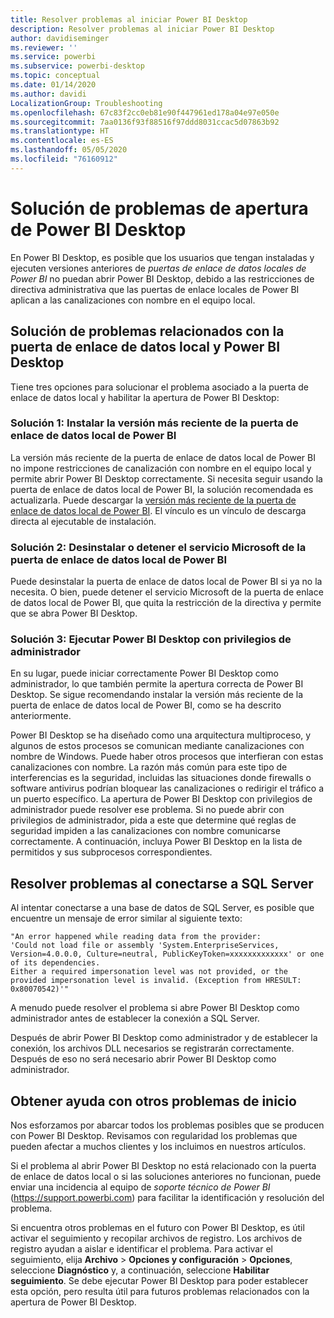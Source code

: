 ```yaml
---
title: Resolver problemas al iniciar Power BI Desktop
description: Resolver problemas al iniciar Power BI Desktop
author: davidiseminger
ms.reviewer: ''
ms.service: powerbi
ms.subservice: powerbi-desktop
ms.topic: conceptual
ms.date: 01/14/2020
ms.author: davidi
LocalizationGroup: Troubleshooting
ms.openlocfilehash: 67c83f2cc0eb81e90f447961ed178a04e97e050e
ms.sourcegitcommit: 7aa0136f93f88516f97ddd8031ccac5d07863b92
ms.translationtype: HT
ms.contentlocale: es-ES
ms.lasthandoff: 05/05/2020
ms.locfileid: "76160912"
---
```

# <a name="troubleshoot-opening-power-bi-desktop"></a>Solución de problemas de apertura de Power BI Desktop

En Power BI Desktop, es posible que los usuarios que tengan instaladas y ejecuten versiones anteriores de *puertas de enlace de datos locales de Power BI* no puedan abrir Power BI Desktop, debido a las restricciones de directiva administrativa que las puertas de enlace locales de Power BI aplican a las canalizaciones con nombre en el equipo local.

## <a name="resolve-issues-with-the-on-premises-data-gateway-and-power-bi-desktop"></a>Solución de problemas relacionados con la puerta de enlace de datos local y Power BI Desktop

Tiene tres opciones para solucionar el problema asociado a la puerta de enlace de datos local y habilitar la apertura de Power BI Desktop:

### <a name="resolution-1-install-the-latest-version-of-power-bi-on-premises-data-gateway"></a>Solución 1: Instalar la versión más reciente de la puerta de enlace de datos local de Power BI

La versión más reciente de la puerta de enlace de datos local de Power BI no impone restricciones de canalización con nombre en el equipo local y permite abrir Power BI Desktop correctamente. Si necesita seguir usando la puerta de enlace de datos local de Power BI, la solución recomendada es actualizarla. Puede descargar la [versión más reciente de la puerta de enlace de datos local de Power BI](https://go.microsoft.com/fwlink/?LinkId=698863). El vínculo es un vínculo de descarga directa al ejecutable de instalación.

### <a name="resolution-2-uninstall-or-stop-the-power-bi-on-premises-data-gateway-microsoft-service"></a>Solución 2: Desinstalar o detener el servicio Microsoft de la puerta de enlace de datos local de Power BI

Puede desinstalar la puerta de enlace de datos local de Power BI si ya no la necesita. O bien, puede detener el servicio Microsoft de la puerta de enlace de datos local de Power BI, que quita la restricción de la directiva y permite que se abra Power BI Desktop.

### <a name="resolution-3-run-power-bi-desktop-with-administrator-privilege"></a>Solución 3: Ejecutar Power BI Desktop con privilegios de administrador

En su lugar, puede iniciar correctamente Power BI Desktop como administrador, lo que también permite la apertura correcta de Power BI Desktop. Se sigue recomendando instalar la versión más reciente de la puerta de enlace de datos local de Power BI, como se ha descrito anteriormente.

Power BI Desktop se ha diseñado como una arquitectura multiproceso, y algunos de estos procesos se comunican mediante canalizaciones con nombre de Windows. Puede haber otros procesos que interfieran con estas canalizaciones con nombre. La razón más común para este tipo de interferencias es la seguridad, incluidas las situaciones donde firewalls o software antivirus podrían bloquear las canalizaciones o redirigir el tráfico a un puerto específico. La apertura de Power BI Desktop con privilegios de administrador puede resolver ese problema. Si no puede abrir con privilegios de administrador, pida a este que determine qué reglas de seguridad impiden a las canalizaciones con nombre comunicarse correctamente. A continuación, incluya Power BI Desktop en la lista de permitidos y sus subprocesos correspondientes.

## <a name="resolve-issues-when-connecting-to-sql-server"></a>Resolver problemas al conectarse a SQL Server

Al intentar conectarse a una base de datos de SQL Server, es posible que encuentre un mensaje de error similar al siguiente texto:

`"An error happened while reading data from the provider:`\
`'Could not load file or assembly 'System.EnterpriseServices, Version=4.0.0.0, Culture=neutral, PublicKeyToken=xxxxxxxxxxxxx' or one of its dependencies.`\
`Either a required impersonation level was not provided, or the provided impersonation level is invalid. (Exception from HRESULT: 0x80070542)'"`

A menudo puede resolver el problema si abre Power BI Desktop como administrador antes de establecer la conexión a SQL Server.

Después de abrir Power BI Desktop como administrador y de establecer la conexión, los archivos DLL necesarios se registrarán correctamente. Después de eso no será necesario abrir Power BI Desktop como administrador.

## <a name="get-help-with-other-launch-issues"></a>Obtener ayuda con otros problemas de inicio

Nos esforzamos por abarcar todos los problemas posibles que se producen con Power BI Desktop. Revisamos con regularidad los problemas que pueden afectar a muchos clientes y los incluimos en nuestros artículos.

Si el problema al abrir Power BI Desktop no está relacionado con la puerta de enlace de datos local o si las soluciones anteriores no funcionan, puede enviar una incidencia al equipo de *soporte técnico de Power BI* (<https://support.powerbi.com>) para facilitar la identificación y resolución del problema.

Si encuentra otros problemas en el futuro con Power BI Desktop, es útil activar el seguimiento y recopilar archivos de registro. Los archivos de registro ayudan a aislar e identificar el problema. Para activar el seguimiento, elija **Archivo** > **Opciones y configuración** > **Opciones**, seleccione **Diagnóstico** y, a continuación, seleccione **Habilitar seguimiento**. Se debe ejecutar Power BI Desktop para poder establecer esta opción, pero resulta útil para futuros problemas relacionados con la apertura de Power BI Desktop.
